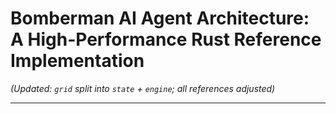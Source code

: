 # Bomberman AI Agent Architecture: A High-Performance Rust Reference Implementation
*(Updated: `grid` split into `state` + `engine`; all references adjusted)*

---

